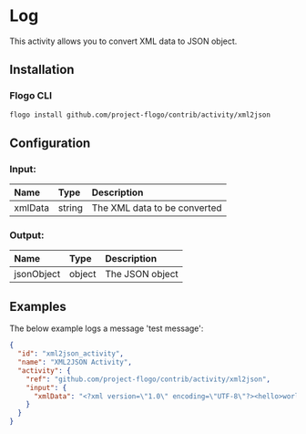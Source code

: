 <!--
title: XML2JSON
weight: 4615
-->

# Log
This activity allows you to convert XML data to JSON object.

## Installation

### Flogo CLI
```bash
flogo install github.com/project-flogo/contrib/activity/xml2json
```

## Configuration

### Input:
| Name       | Type   | Description
|:---        | :---   | :---    
| xmlData    | string | The XML data to be converted

### Output:
| Name       | Type   | Description
|:---        | :---   | :---    
| jsonObject | object | The JSON object

## Examples
The below example logs a message 'test message':

```json
{
  "id": "xml2json_activity",
  "name": "XML2JSON Activity",
  "activity": {
    "ref": "github.com/project-flogo/contrib/activity/xml2json",
    "input": {
      "xmlData": "<?xml version=\"1.0\" encoding=\"UTF-8\"?><hello>world</hello>"
    }
  }
}
```